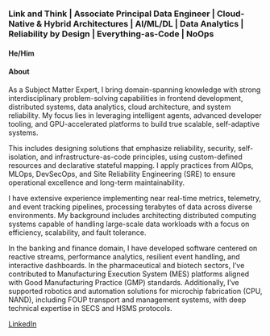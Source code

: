 
### Link and Think | Associate Principal Data Engineer | Cloud-Native & Hybrid Architectures | AI/ML/DL | Data Analytics | Reliability by Design | Everything-as-Code | NoOps

#### He/Him

#### About

As a Subject Matter Expert, I bring domain-spanning knowledge with strong interdisciplinary problem-solving capabilities in frontend development, distributed systems, data analytics, cloud architecture, and system reliability. My focus lies in leveraging intelligent agents, advanced developer tooling, and GPU-accelerated platforms to build true scalable, self-adaptive systems.

This includes designing solutions that emphasize reliability, security, self-isolation, and infrastructure-as-code principles, using custom-defined resources and declarative stateful mapping. I apply practices from AIOps, MLOps, DevSecOps, and Site Reliability Engineering (SRE) to ensure operational excellence and long-term maintainability.

I have extensive experience implementing near real-time metrics, telemetry, and event tracking pipelines, processing terabytes of data across diverse environments. My background includes architecting distributed computing systems capable of handling large-scale data workloads with a focus on efficiency, scalability, and fault tolerance.

In the banking and finance domain, I have developed software centered on reactive streams, performance analytics, resilient event handling, and interactive dashboards. In the pharmaceutical and biotech sectors, I’ve contributed to Manufacturing Execution System (MES) platforms aligned with Good Manufacturing Practice (GMP) standards. Additionally, I’ve supported robotics and automation solutions for microchip fabrication (CPU, NAND), including FOUP transport and management systems, with deep technical expertise in SECS and HSMS protocols.

[LinkedIn](https://www.linkedin.com/in/thedoytsujin/)
